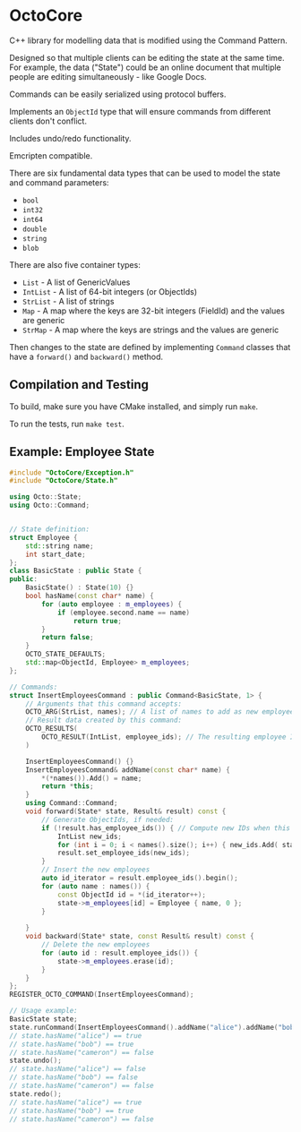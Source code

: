 # OctoCore

C++ library for modelling data that is modified using the Command Pattern.

Designed so that multiple clients can be editing the state at the same time.
For example, the data ("State") could be an online document that multiple people are editing
simultaneously - like Google Docs.

Commands can be easily serialized using protocol buffers.

Implements an `ObjectId` type that will ensure commands from different clients don't conflict.

Includes undo/redo functionality.

Emcripten compatible.

There are six fundamental data types that can be used to model the state and command parameters:
* `bool`
* `int32`
* `int64`
* `double`
* `string`
* `blob`

There are also five container types:
* `List`    - A list of GenericValues
* `IntList` - A list of 64-bit integers (or ObjectIds)
* `StrList` - A list of strings
* `Map`     - A map where the keys are 32-bit integers (FieldId) and the values are generic
* `StrMap`  - A map where the keys are strings and the values are generic

Then changes to the state are defined by implementing `Command` classes that have a `forward()`
and `backward()` method.

## Compilation and Testing

To build, make sure you have CMake installed, and simply run `make`.

To run the tests, run `make test`.

## Example: Employee State

```c++
#include "OctoCore/Exception.h"
#include "OctoCore/State.h"

using Octo::State;
using Octo::Command;


// State definition:
struct Employee {
    std::string name;
    int start_date;
};
class BasicState : public State {
public:
    BasicState() : State(10) {}
    bool hasName(const char* name) {
        for (auto employee : m_employees) {
            if (employee.second.name == name)
                return true;
        }
        return false;
    }
    OCTO_STATE_DEFAULTS;
    std::map<ObjectId, Employee> m_employees;
};

// Commands:
struct InsertEmployeesCommand : public Command<BasicState, 1> {
    // Arguments that this command accepts:
    OCTO_ARG(StrList, names); // A list of names to add as new employees
    // Result data created by this command:
    OCTO_RESULTS(
        OCTO_RESULT(IntList, employee_ids); // The resulting employee IDs
    )

    InsertEmployeesCommand() {}
    InsertEmployeesCommand& addName(const char* name) {
        *(*names()).Add() = name;
        return *this;
    }
    using Command::Command;
    void forward(State* state, Result& result) const {
        // Generate ObjectIds, if needed:
        if (!result.has_employee_ids()) { // Compute new IDs when this command first runs, but not during redo()
            IntList new_ids;
            for (int i = 0; i < names().size(); i++) { new_ids.Add( state->getNextObjectId() ); }
            result.set_employee_ids(new_ids);
        }
        // Insert the new employees
        auto id_iterator = result.employee_ids().begin();
        for (auto name : names()) {
            const ObjectId id = *(id_iterator++);
            state->m_employees[id] = Employee { name, 0 };
        }
        
    }
    void backward(State* state, const Result& result) const {
        // Delete the new employees
        for (auto id : result.employee_ids()) {
            state->m_employees.erase(id);
        }
    }
};
REGISTER_OCTO_COMMAND(InsertEmployeesCommand);

// Usage example:
BasicState state;
state.runCommand(InsertEmployeesCommand().addName("alice").addName("bob"));
// state.hasName("alice") == true
// state.hasName("bob") == true
// state.hasName("cameron") == false
state.undo();
// state.hasName("alice") == false
// state.hasName("bob") == false
// state.hasName("cameron") == false
state.redo();
// state.hasName("alice") == true
// state.hasName("bob") == true
// state.hasName("cameron") == false
```
